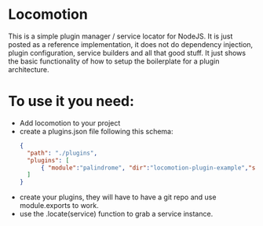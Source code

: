 # Locomotion
This is a simple plugin manager / service locator for NodeJS. It is just posted as a reference implementation, it does not do dependency injection, plugin configuration, service builders and all that good stuff. It just shows the basic functionality of how to setup the boilerplate for a plugin architecture.

# To use it you need:
- Add locomotion to your project
- create a plugins.json file following this schema:
  ```json
  {
    "path": "./plugins",
    "plugins": [
        { "module":"palindrome", "dir":"locomotion-plugin-example","source":"https://github.com/drcircuit/locomotion-plugin-example.git"}
    ] 
  }
- create your plugins, they will have to have a git repo and use module.exports to work.
- use the .locate(service) function to grab a service instance.
